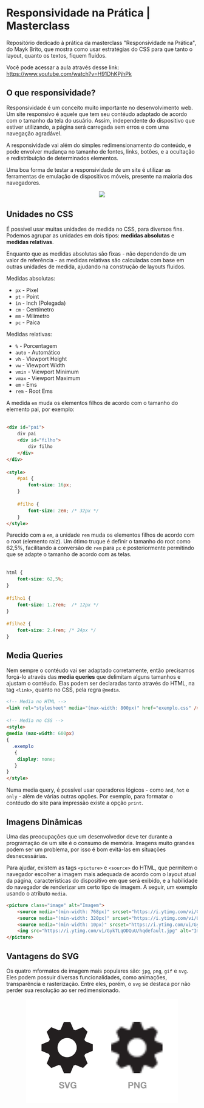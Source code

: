 # Responsividade na Prática | Masterclass</h1>
Repositório dedicado à prática da masterclass "Responsividade na Prática", do Mayk Brito, que mostra como usar estratégias do CSS para que tanto o layout, quanto os textos, fiquem fluidos.

Você pode acessar a aula através desse link: <a href="https://www.youtube.com/watch?v=H91DhKPjhPk">https://www.youtube.com/watch?v=H91DhKPjhPk</a><br>

## O que responsividade?

Responsividade é um conceito muito importante no desenvolvimento web. Um site responsivo é aquele que tem seu contéudo adaptado de acordo com o tamanho da tela do usuário. Assim, independente do dispositivo que estiver utilizando, a página será carregada sem erros e com uma navegação agradável.

A responsividade vai além do simples redimensionamento do conteúdo, e pode envolver mudança no tamanho de fontes, links, botões, e a ocultação e redistribuição de determinados elementos.

Uma boa forma de testar a responsividade de um site é utilizar as ferramentas de emulação de dispositivos móveis, presente na maioria dos navegadores.

<div align="center">
  <img src="https://developers.google.com/web/tools/chrome-devtools/device-mode/imgs/iphone-frame.png?hl=pt-br" width="700"/>
</div>

## Unidades no CSS
É possível usar muitas unidades de medida no CSS, para diversos fins. Podemos agrupar as unidades em dois tipos: **medidas absolutas** e **medidas relativas**.

Enquanto que as medidas absolutas são fixas - não dependendo de um valor de referência - as medidas relativas são calculadas com base em outras unidades de medida, ajudando na construção de layouts fluidos.

Medidas absolutas:
- `px` - Pixel
- `pt` - Point
- `in` - Inch (Polegada)
- `cm` - Centímetro
- `mm` - Milímetro
- `pc` - Paica

Medidas relativas:
- `%` - Porcentagem
- `auto` - Automático
- `vh` - Viewport Height
- `vw` - Viewport Width
- `vmin` - Viewport Minimum
- `vmax` - Viewport Maximum
- `em` - Ems
- `rem` - Root Ems

A medida `em` muda os elementos filhos de acordo com o tamanho do elemento pai, por exemplo:

```html

<div id="pai">
    div pai
    <div id="filho">
        div filho
    </div>
</div>

<style>
    #pai {
        font-size: 16px;
    }

    #filho {
        font-size: 2em; /* 32px */
    }
</style>
```

Parecido com a `em`, a unidade `rem` muda os elementos filhos de acordo com o root (elemento raiz). Um ótimo truque é definir o tamanho do root como 62,5%, facilitando a conversão de `rem` para `px` e posteriormente permitindo que se adapte o tamanho de acordo com as telas.

```css

html {
    font-size: 62,5%;
}

#filho1 {
    font-size: 1.2rem;  /* 12px */
}

#filho2 {
    font-size: 2.4rem; /* 24px */
}
```


## Media Queries

Nem sempre o contéudo vai ser adaptado corretamente, então precisamos forçá-lo através das **media queries** que delimitam alguns tamanhos e ajustam o contéudo. Elas podem ser declaradas tanto através do HTML, na tag `<link>`, quanto no CSS, pela regra `@media`.

```html
<!-- Media no HTML -->
<link rel="stylesheet" media="(max-width: 800px)" href="exemplo.css" />

<!-- Media no CSS -->
<style>
@media (max-width: 600px) 
{
  .exemplo
   {
    display: none;
   }
}
</style>
```

Numa media query, é possível usar operadores lógicos - como `ànd`, `ǹot` e `only` - além de várias outras opções. Por exemplo, para formatar o contéudo do site para impressão existe a opção `print`.

## Imagens Dinâmicas

Uma das preocupações que um desenvolvedor deve ter durante a programação de um site é o consumo de memória. Imagens muito grandes podem ser um problema, por isso é bom evitá-las em situações desnecessárias.

Para ajudar, existem as tags `<picture>` e `<source>` do HTML, que permitem o navegador escolher a imagem mais adequada de acordo com o layout atual da página, caracteristicas do dispositivo em que será exibido, e a habilidade do navegador de renderizar um certo tipo de imagem. A seguir, um exemplo usando o atributo `media`.

```html
<picture class="image" alt="Imagem">
    <source media="(min-width: 768px)" srcset="https://i.ytimg.com/vi/GykTLqODQuU/maxresdefault.jpg" />
    <source media="(min-width: 320px)" srcset="https://i.ytimg.com/vi/GykTLqODQuU/hqdefault.jpg" />
    <source media="(min-width: 10px)" srcset="https://i.ytimg.com/vi/GykTLqODQuU/mqdefault.jpg" />
    <img src="https://i.ytimg.com/vi/GykTLqODQuU/hqdefault.jpg" alt="Imagem" />
</picture>
```

## Vantagens do SVG
Os quatro mformatos de imagem mais populares são: `jpg`, `png`, `gif` e `svg`. Eles podem possuir diversas funcionalidades, como animações, transparência e rasterização. Entre eles, porém, o `svg` se destaca por não perder sua resolução ao ser redimensionado.

<div align="center">
  <img src="https://raw.githubusercontent.com/diegoeis/tableless-static-images/master/2012/11/svg-versus-png.jpg" width="400" />
</div>
